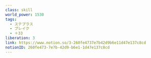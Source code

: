 ```yaml
---
class: skill
world_power: 1530
tags:
  - ステプラス
  - ブレイク
  - ＋33
liberation: 3
link: https://www.notion.so/3-260fe4737e7b42d9b6e11d47e137c8cd
notionID: 260fe473-7e7b-42d9-b6e1-1d47e137c8cd
---
```

